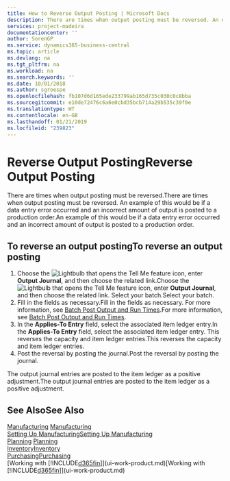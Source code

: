 ```yaml
---
title: How to Reverse Output Posting | Microsoft Docs
description: There are times when output posting must be reversed. An example of this would be if a data entry error occurred and an incorrect amount of output is posted to a production order.
services: project-madeira
documentationcenter: ''
author: SorenGP
ms.service: dynamics365-business-central
ms.topic: article
ms.devlang: na
ms.tgt_pltfrm: na
ms.workload: na
ms.search.keywords: ''
ms.date: 10/01/2018
ms.author: sgroespe
ms.openlocfilehash: fb107d6d165ede233799ab165d735c030c0c8bba
ms.sourcegitcommit: e10de72476c6a6e0cbd35bcb714a29b535c39f0e
ms.translationtype: HT
ms.contentlocale: en-GB
ms.lasthandoff: 01/21/2019
ms.locfileid: "239823"
---
```

# <a name="reverse-output-posting"></a><span data-ttu-id="de9ad-104">Reverse Output Posting</span><span class="sxs-lookup"><span data-stu-id="de9ad-104">Reverse Output Posting</span></span>
<span data-ttu-id="de9ad-105">There are times when output posting must be reversed.</span><span class="sxs-lookup"><span data-stu-id="de9ad-105">There are times when output posting must be reversed.</span></span> <span data-ttu-id="de9ad-106">An example of this would be if a data entry error occurred and an incorrect amount of output is posted to a production order.</span><span class="sxs-lookup"><span data-stu-id="de9ad-106">An example of this would be if a data entry error occurred and an incorrect amount of output is posted to a production order.</span></span>  

## <a name="to-reverse-an-output-posting"></a><span data-ttu-id="de9ad-107">To reverse an output posting</span><span class="sxs-lookup"><span data-stu-id="de9ad-107">To reverse an output posting</span></span>  
1.  <span data-ttu-id="de9ad-108">Choose the ![Lightbulb that opens the Tell Me feature](media/ui-search/search_small.png "Tell me what you want to do") icon, enter **Output Journal**, and then choose the related link.</span><span class="sxs-lookup"><span data-stu-id="de9ad-108">Choose the ![Lightbulb that opens the Tell Me feature](media/ui-search/search_small.png "Tell me what you want to do") icon, enter **Output Journal**, and then choose the related link.</span></span> <span data-ttu-id="de9ad-109">Select your batch.</span><span class="sxs-lookup"><span data-stu-id="de9ad-109">Select your batch.</span></span>  
2. <span data-ttu-id="de9ad-110">Fill in the fields as necessary.</span><span class="sxs-lookup"><span data-stu-id="de9ad-110">Fill in the fields as necessary.</span></span> <span data-ttu-id="de9ad-111">For more information, see [Batch Post Output and Run Times](production-how-to-post-output-quantity.md).</span><span class="sxs-lookup"><span data-stu-id="de9ad-111">For more information, see [Batch Post Output and Run Times](production-how-to-post-output-quantity.md).</span></span>
3.  <span data-ttu-id="de9ad-112">In the **Applies-To Entry** field, select the associated item ledger entry.</span><span class="sxs-lookup"><span data-stu-id="de9ad-112">In the **Applies-To Entry** field, select the associated item ledger entry.</span></span> <span data-ttu-id="de9ad-113">This reverses the capacity and item ledger entries.</span><span class="sxs-lookup"><span data-stu-id="de9ad-113">This reverses the capacity and item ledger entries.</span></span>  
4. <span data-ttu-id="de9ad-114">Post the reversal by posting the journal.</span><span class="sxs-lookup"><span data-stu-id="de9ad-114">Post the reversal by posting the journal.</span></span>  

<span data-ttu-id="de9ad-115">The output journal entries are posted to the item ledger as a positive adjustment.</span><span class="sxs-lookup"><span data-stu-id="de9ad-115">The output journal entries are posted to the item ledger as a positive adjustment.</span></span>  

## <a name="see-also"></a><span data-ttu-id="de9ad-116">See Also</span><span class="sxs-lookup"><span data-stu-id="de9ad-116">See Also</span></span>  
 <span data-ttu-id="de9ad-117">[Manufacturing](production-manage-manufacturing.md)  </span><span class="sxs-lookup"><span data-stu-id="de9ad-117">[Manufacturing](production-manage-manufacturing.md)  </span></span>  
 [<span data-ttu-id="de9ad-118">Setting Up Manufacturing</span><span class="sxs-lookup"><span data-stu-id="de9ad-118">Setting Up Manufacturing</span></span>](production-configure-production-processes.md)  
 <span data-ttu-id="de9ad-119">[Planning](production-planning.md)    </span><span class="sxs-lookup"><span data-stu-id="de9ad-119">[Planning](production-planning.md)    </span></span>  
 [<span data-ttu-id="de9ad-120">Inventory</span><span class="sxs-lookup"><span data-stu-id="de9ad-120">Inventory</span></span>](inventory-manage-inventory.md)  
 [<span data-ttu-id="de9ad-121">Purchasing</span><span class="sxs-lookup"><span data-stu-id="de9ad-121">Purchasing</span></span>](purchasing-manage-purchasing.md)  
 <span data-ttu-id="de9ad-122">[Working with [!INCLUDE[d365fin](includes/d365fin_md.md)]](ui-work-product.md)</span><span class="sxs-lookup"><span data-stu-id="de9ad-122">[Working with [!INCLUDE[d365fin](includes/d365fin_md.md)]](ui-work-product.md)</span></span>  
